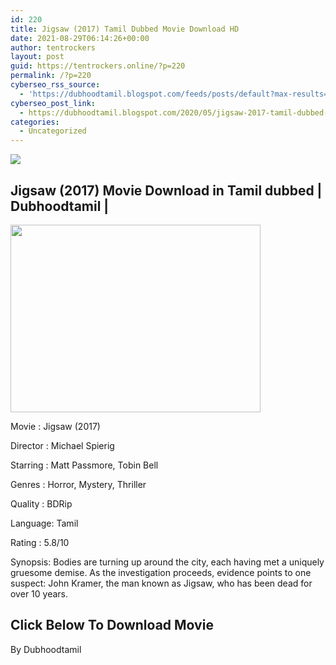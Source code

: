 ```yaml
---
id: 220
title: Jigsaw (2017) Tamil Dubbed Movie Download HD
date: 2021-08-29T06:14:26+00:00
author: tentrockers
layout: post
guid: https://tentrockers.online/?p=220
permalink: /?p=220
cyberseo_rss_source:
  - 'https://dubhoodtamil.blogspot.com/feeds/posts/default?max-results=150&start-index=301'
cyberseo_post_link:
  - https://dubhoodtamil.blogspot.com/2020/05/jigsaw-2017-tamil-dubbed-hd.html
categories:
  - Uncategorized
---
```

<div class="media_block">
  <img src="https://1.bp.blogspot.com/-a1Vdeuj8TH4/XrTxmAGonDI/AAAAAAAABFI/r2MpwEjL8IwSaE4vpmuaS90KwD-akWfQQCNcBGAsYHQ/s72-w400-h300-c/images%2B%252828%2529.jpeg" class="media_thumbnail" />
</div>

<div dir="ltr" trbidi="on" readability="20.855018587361">
  <h2>
    <span>Jigsaw (2017) Movie Download in Tamil dubbed | Dubhoodtamil |</span>
  </h2>
  
  <div class="separator">
    <a href="https://1.bp.blogspot.com/-a1Vdeuj8TH4/XrTxmAGonDI/AAAAAAAABFI/r2MpwEjL8IwSaE4vpmuaS90KwD-akWfQQCNcBGAsYHQ/s1600/images%2B%252828%2529.jpeg"><img loading="lazy" border="0" data-original-height="480" data-original-width="640" height="300" src="https://1.bp.blogspot.com/-a1Vdeuj8TH4/XrTxmAGonDI/AAAAAAAABFI/r2MpwEjL8IwSaE4vpmuaS90KwD-akWfQQCNcBGAsYHQ/w400-h300/images%2B%252828%2529.jpeg" width="400" /></a>
  </div>
  
  <p>
    Movie<span> </span>:<span> </span>Jigsaw (2017)&nbsp;
  </p>
  
  <p>
    Director<span> </span>:<span> </span>Michael Spierig&nbsp;
  </p>
  
  <p>
    Starring<span> </span>:<span> </span>Matt Passmore, Tobin Bell&nbsp;
  </p>
  
  <p>
    Genres<span> </span>:<span> </span>Horror, Mystery, Thriller&nbsp;
  </p>
  
  <p>
    Quality<span> </span>:<span> </span>BDRip&nbsp;
  </p>
  
  <p>
    Language:<span> </span>Tamil&nbsp;
  </p>
  
  <p>
    Rating<span> </span>:<span> </span>5.8/10
  </p>
  
  <p>
    Synopsis: Bodies are turning up around the city, each having met a uniquely gruesome demise. As the investigation proceeds, evidence points to one suspect: John Kramer, the man known as Jigsaw, who has been dead for over 10 years.
  </p>
  
  <h2>
    <b><span>Click Below To Download Movie</span></b>
  </h2>
  
  <p>
    By Dubhoodtamil
  </p>
</div>